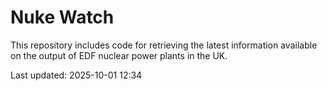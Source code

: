 # Nuke Watch

This repository includes code for retrieving the latest information available on the output of EDF nuclear power plants in the UK.

Last updated: 2025-10-01 12:34